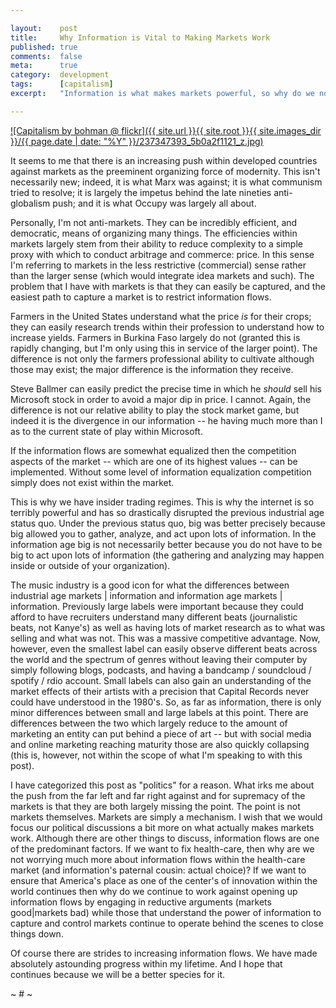 ```yaml
---

layout:    post
title:     Why Information is Vital to Making Markets Work
published: true
comments:  false
meta:      true
category:  development
tags:      [capitalism]
excerpt:   "Information is what makes markets powerful, so why do we not focus our political dialogue on that rather than engaging in reductive arguments that largely miss the point."

---
```


[![Capitalism by bohman @ flickr]({{ site.url }}{{ site.root }}{{ site.images_dir }}/{{ page.date | date: "%Y" }}/237347393_5b0a2f1121_z.jpg)](http://wsl.so/M8j9wS)

It seems to me that there is an increasing push within developed countries against markets as the preeminent organizing force of modernity. This isn't necessarily new; indeed, it is what Marx was against; it is what communism tried to resolve; it is largely the impetus behind the late nineties anti-globalism push; and it is what Occupy was largely all about.

Personally, I'm not anti-markets. They can be incredibly efficient, and democratic, means of organizing many things. The efficiencies within markets largely stem from their ability to reduce complexity to a simple proxy with which to conduct arbitrage and commerce: price. In this sense I'm referring to markets in the less restrictive (commercial) sense rather than the larger sense (which would integrate idea markets and such). The problem that I have with markets is that they can easily be captured, and the easiest path to capture a market is to restrict information flows.

Farmers in the United States understand what the price *is* for their crops; they can easily research trends within their profession to understand how to increase yields. Farmers in Burkina Faso largely do not (granted this is rapidly changing, but I'm only using this in service of the larger point). The difference is not only the farmers professional ability to cultivate although those may exist; the major difference is the information they receive.

Steve Ballmer can easily predict the precise time in which he *should* sell his Microsoft stock in order to avoid a major dip in price. I cannot. Again, the difference is not our relative ability to play the stock market game, but indeed it is the divergence in our information -- he having much more than I as to the current state of play within Microsoft.

If the information flows are somewhat equalized then the competition aspects of the market -- which are one of its highest values -- can be implemented. Without some level of information equalization competition simply does not exist within the market.

This is why we have insider trading regimes. This is why the internet is so terribly powerful and has so drastically disrupted the previous industrial age status quo. Under the previous status quo, big was better precisely because big allowed you to gather, analyze, and act upon lots of information. In the information age big is not necessarily better because you do not have to be big to act upon lots of information (the gathering and analyzing may happen inside or outside of your organization).

The music industry is a good icon for what the differences between industrial age markets | information and information age markets | information. Previously large labels were important because they could afford to have recruiters understand many different beats (journalistic beats, not Kanye's) as well as having lots of market research as to what was selling and what was not. This was a massive competitive advantage. Now, however, even the smallest label can easily observe different beats across the world and the spectrum of genres without leaving their computer by simply following blogs, podcasts, and having a bandcamp / soundcloud / spotify / rdio account. Small labels can also gain an understanding of the market effects of their artists with a precision that Capital Records never could have understood in the 1980's. So, as far as information, there is only minor differences between small and large labels at this point. There are differences between the two which largely reduce to the amount of marketing an entity can put behind a piece of art -- but with social media and online marketing reaching maturity those are also quickly collapsing (this is, however, not within the scope of what I'm speaking to with this post).

I have categorized this post as "politics" for a reason. What irks me about the push from the far left and far right against and for supremacy of the markets is that they are both largely missing the point. The point is not markets themselves. Markets are simply a mechanism. I wish that we would focus our political discussions a bit more on what actually makes markets work. Although there are other things to discuss, information flows are one of the predominant factors. If we want to fix health-care, then why are we not worrying much more about information flows within the health-care market (and information's paternal cousin: actual choice)? If we want to ensure that America's place as one of the center's of innovation within the world continues then why do we continue to work against opening up information flows by engaging in reductive arguments (markets good|markets bad) while those that understand the power of information to capture and control markets continue to operate behind the scenes to close things down.

Of course there are strides to increasing information flows. We have made absolutely astounding progress within my lifetime. And I hope that continues because we will be a better species for it.

~ # ~

